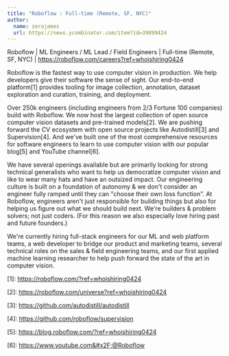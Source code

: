 ```yaml
---
title: "Roboflow : Full-time (Remote, SF, NYC)"
author:
  name: zerojames
  url: https://news.ycombinator.com/item?id=39899424
---
```

Roboflow | ML Engineers &#x2F; ML Lead &#x2F; Field Engineers | Full-time (Remote, SF, NYC) | <a href="https:&#x2F;&#x2F;roboflow.com&#x2F;careers?ref=whoishiring0424">https:&#x2F;&#x2F;roboflow.com&#x2F;careers?ref=whoishiring0424</a>

Roboflow is the fastest way to use computer vision in production. We help developers give their software the sense of sight. Our end-to-end platform[1] provides tooling for image collection, annotation, dataset exploration and curation, training, and deployment.

Over 250k engineers (including engineers from 2&#x2F;3 Fortune 100 companies) build with Roboflow. We now host the largest collection of open source computer vision datasets and pre-trained models[2]. We are pushing forward the CV ecosystem with open source projects like Autodistill[3] and Supervision[4]. And we&#x27;ve built one of the most comprehensive resources for software engineers to learn to use computer vision with our popular blog[5] and YouTube channel[6].

We have several openings available but are primarily looking for strong technical generalists who want to help us democratize computer vision and like to wear many hats and have an outsized impact. Our engineering culture is built on a foundation of autonomy &amp; we don&#x27;t consider an engineer fully ramped until they can &quot;choose their own loss function&quot;. At Roboflow, engineers aren&#x27;t just responsible for building things but also for helping us figure out what we should build next. We&#x27;re builders &amp; problem solvers; not just coders. (For this reason we also especially love hiring past and future founders.)

We&#x27;re currently hiring full-stack engineers for our ML and web platform teams, a web developer to bridge our product and marketing teams, several technical roles on the sales &amp; field engineering teams, and our first applied machine learning researcher to help push forward the state of the art in computer vision.

[1]: <a href="https:&#x2F;&#x2F;roboflow.com&#x2F;?ref=whoishiring0424">https:&#x2F;&#x2F;roboflow.com&#x2F;?ref=whoishiring0424</a>

[2]: <a href="https:&#x2F;&#x2F;roboflow.com&#x2F;universe?ref=whoishiring0424">https:&#x2F;&#x2F;roboflow.com&#x2F;universe?ref=whoishiring0424</a>

[3]: <a href="https:&#x2F;&#x2F;github.com&#x2F;autodistill&#x2F;autodistill">https:&#x2F;&#x2F;github.com&#x2F;autodistill&#x2F;autodistill</a>

[4]: <a href="https:&#x2F;&#x2F;github.com&#x2F;roboflow&#x2F;supervision">https:&#x2F;&#x2F;github.com&#x2F;roboflow&#x2F;supervision</a>

[5]: <a href="https:&#x2F;&#x2F;blog.roboflow.com&#x2F;?ref=whoishiring0424">https:&#x2F;&#x2F;blog.roboflow.com&#x2F;?ref=whoishiring0424</a>

[6]: <a href="https:&#x2F;&#x2F;www.youtube.com&#x2F;@Roboflow" rel="nofollow">https:&#x2F;&#x2F;www.youtube.com&#x2F;@Roboflow</a>
